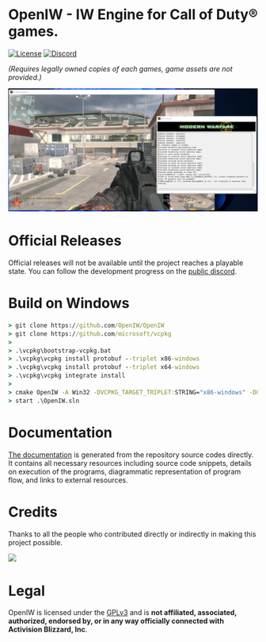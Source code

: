 # OpenIW - IW Engine for Call of Duty® games.

[![License](https://img.shields.io/badge/License-GPLv3-blue)](LICENSE)
[![Discord](https://img.shields.io/discord/780343356776513556?color=%237289da&label=Discord&logo=discord&logoColor=white)](https://discord.gg/MaQE4QerkE)

*(Requires legally owned copies of each games, game assets are not provided.)*

![alt text](docs/screenshots/2022-04-26.png "Call of Duty®: Modern Warfare 2")

# Official Releases
Official releases will not be available until the project reaches a playable state. You can follow the development progress on the [public discord](https://discord.gg/MaQE4QerkE).

# Build on Windows

```cmd
> git clone https://github.com/OpenIW/OpenIW
> git clone https://github.com/microsoft/vcpkg
>
> .\vcpkg\bootstrap-vcpkg.bat
> .\vcpkg\vcpkg install protobuf --triplet x86-windows
> .\vcpkg\vcpkg install protobuf --triplet x64-windows
> .\vcpkg\vcpkg integrate install
>
> cmake OpenIW -A Win32 -DVCPKG_TARGET_TRIPLET:STRING="x86-windows" -DCMAKE_TOOLCHAIN_FILE:STRING="vcpkg\scripts\buildsystems\vcpkg.cmake"
> start .\OpenIW.sln
```

# Documentation
[The documentation](https://openiw.github.io/OpenIW/) is generated from the repository source codes directly. It contains all necessary resources including source code snippets, details on execution of the programs, diagrammatic representation of program flow, and links to external resources.

# Credits
Thanks to all the people who contributed directly or indirectly in making this project possible.

<a href = "https://github.com/OpenIW/OpenIW/graphs/contributors">
  <img src = "https://contrib.rocks/image?repo=OpenIW/OpenIW"/>
</a>

# Legal
OpenIW is licensed under the [GPLv3](LICENSE.md) and is **not affiliated, associated, authorized, endorsed by, or in any way officially connected with Activision Blizzard, Inc**.
